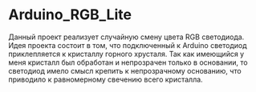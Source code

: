 # Arduino_RGB_Lite

Данный проект реализует случайную смену цвета RGB светодиода. Идея проекта состоит в том, что подключенный к Arduino светодиод приклепляется к кристаллу горного хрусталя. Так как имеющийся у меня кристалл был обработан и непрозрачен только в основании, то светодиод имело смысл крепить к непрозрачному основанию, что приводило к равномерному свечению всего кристалла.
